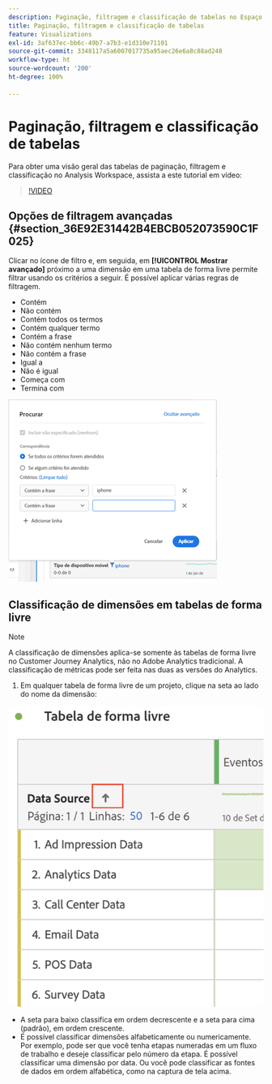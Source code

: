 ```yaml
---
description: Paginação, filtragem e classificação de tabelas no Espaço de trabalho
title: Paginação, filtragem e classificação de tabelas
feature: Visualizations
exl-id: 3af637ec-bb6c-49b7-a7b3-e1d310e71101
source-git-commit: 3348117a5a6007017735a95aec26e6a8c88ad248
workflow-type: ht
source-wordcount: '200'
ht-degree: 100%

---
```


# Paginação, filtragem e classificação de tabelas

Para obter uma visão geral das tabelas de paginação, filtragem e classificação no Analysis Workspace, assista a este tutorial em vídeo:

>[!VIDEO](https://video.tv.adobe.com/v/23968)

## Opções de filtragem avançadas {#section_36E92E31442B4EBCB052073590C1F025}

Clicar no ícone de filtro e, em seguida, em **[!UICONTROL Mostrar avançado]** próximo a uma dimensão em uma tabela de forma livre permite filtrar usando os critérios a seguir. É possível aplicar várias regras de filtragem.

* Contém
* Não contém
* Contém todos os termos
* Contém qualquer termo
* Contém a frase
* Não contém nenhum termo
* Não contém a frase
* Igual a
* Não é igual
* Começa com
* Termina com

![](assets/advanced-filter.png)

## Classificação de dimensões em tabelas de forma livre

>[!NOTE]
>
>A classificação de dimensões aplica-se somente às tabelas de forma livre no Customer Journey Analytics, não no Adobe Analytics tradicional. A classificação de métricas pode ser feita nas duas as versões do Analytics.

1. Em qualquer tabela de forma livre de um projeto, clique na seta ao lado do nome da dimensão:

![](assets/sort-dimensions.png)

* A seta para baixo classifica em ordem decrescente e a seta para cima (padrão), em ordem crescente.
* É possível classificar dimensões alfabeticamente ou numericamente. Por exemplo, pode ser que você tenha etapas numeradas em um fluxo de trabalho e deseje classificar pelo número da etapa. É possível classificar uma dimensão por data. Ou você pode classificar as fontes de dados em ordem alfabética, como na captura de tela acima.
